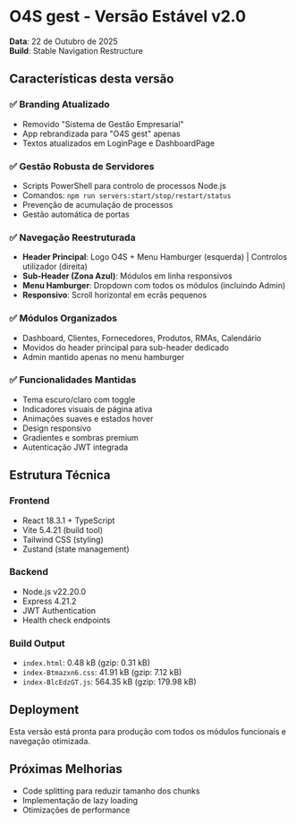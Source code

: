 # O4S gest - Versão Estável v2.0

**Data**: 22 de Outubro de 2025  
**Build**: Stable Navigation Restructure

## Características desta versão

### ✅ Branding Atualizado
- Removido "Sistema de Gestão Empresarial" 
- App rebrandizada para "O4S gest" apenas
- Textos atualizados em LoginPage e DashboardPage

### ✅ Gestão Robusta de Servidores
- Scripts PowerShell para controlo de processos Node.js
- Comandos: `npm run servers:start/stop/restart/status`
- Prevenção de acumulação de processos
- Gestão automática de portas

### ✅ Navegação Reestruturada
- **Header Principal**: Logo O4S + Menu Hamburger (esquerda) | Controlos utilizador (direita)
- **Sub-Header (Zona Azul)**: Módulos em linha responsivos
- **Menu Hamburger**: Dropdown com todos os módulos (incluindo Admin)
- **Responsivo**: Scroll horizontal em ecrãs pequenos

### ✅ Módulos Organizados
- Dashboard, Clientes, Fornecedores, Produtos, RMAs, Calendário
- Movidos do header principal para sub-header dedicado
- Admin mantido apenas no menu hamburger

### ✅ Funcionalidades Mantidas
- Tema escuro/claro com toggle
- Indicadores visuais de página ativa
- Animações suaves e estados hover
- Design responsivo
- Gradientes e sombras premium
- Autenticação JWT integrada

## Estrutura Técnica

### Frontend
- React 18.3.1 + TypeScript
- Vite 5.4.21 (build tool)
- Tailwind CSS (styling)
- Zustand (state management)

### Backend
- Node.js v22.20.0
- Express 4.21.2
- JWT Authentication
- Health check endpoints

### Build Output
- `index.html`: 0.48 kB (gzip: 0.31 kB)
- `index-Btmazxn6.css`: 41.91 kB (gzip: 7.12 kB) 
- `index-BlcEdzGT.js`: 564.35 kB (gzip: 179.98 kB)

## Deployment
Esta versão está pronta para produção com todos os módulos funcionais e navegação otimizada.

## Próximas Melhorias
- Code splitting para reduzir tamanho dos chunks
- Implementação de lazy loading
- Otimizações de performance